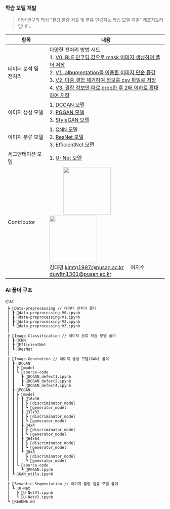 ### 학습 모델 개발
> 이번 연구의 핵심 "철강 불량 검출 및 분류 인공지능 학습 모델 개발" 레포지토리입니다. 

|항목|내용|
|------|------|
|데이터 분석 및 전처리|다양한 전처리 방법 시도<br>1. [V0. RLE 인코딩 값으로 mask 이미지 생성하여 폴더 저장](https://github.com/pnucse-capstone/capstone-2023-1-02/blob/main/AI/Data-preprocessing/data-preprocessing-V0.ipynb)<br>2. [V1. albumentation을 이용한 이미지 단순 증강](https://github.com/pnucse-capstone/capstone-2023-1-02/blob/main/AI/Data-preprocessing/data-preprocessing-V1.ipynb)<br>3. [V2. 다중 결함 제거하여 정보를 csv 파일로 저장](https://github.com/pnucse-capstone/capstone-2023-1-02/blob/main/AI/Data-preprocessing/data-preprocessing-V2.ipynb)<br>4. [V3. 결함 정보만 따로 crop한 후 2배 이하로 확대하여 저장](https://github.com/pnucse-capstone/capstone-2023-1-02/blob/main/AI/Data-preprocessing/data_preprocessing_V3.ipynb) 
|이미지 생성 모델|1. [DCGAN 모델](https://github.com/pnucse-capstone/capstone-2023-1-02/tree/main/AI/Image-Generation/DCGAN)<br>2. [PGGAN 모델](https://github.com/pnucse-capstone/capstone-2023-1-02/tree/main/AI/Image-Generation/PGGAN)<br>3. [StyleGAN 모델](https://github.com/pnucse-capstone/capstone-2023-1-02/tree/main/AI/Image-Generation/StyleGAN)|
|이미지 분류 모델|1. [CNN 모델](https://github.com/pnucse-capstone/capstone-2023-1-02/tree/main/AI/Image-Classification/CNN)<br> 2. [ResNet 모델](https://github.com/pnucse-capstone/capstone-2023-1-02/tree/main/AI/Image-Classification/ResNet) <br> 3. [EfficientNet 모델](https://github.com/pnucse-capstone/capstone-2023-1-02/tree/main/AI/Image-Classification/EfficientNet)|
|세그멘테이션 모델|1. [U-Net 모델](https://github.com/pnucse-capstone/capstone-2023-1-02/tree/main/AI/Semantic-Segmentation/U-Net)|
|Contributor|&#160;&#160;&#160;&#160;&#160;&#160;&#160;&#160;&#160;&#160;<img width = 150 src = "https://user-images.githubusercontent.com/76769044/277557064-ffdb114c-06e0-45fb-8fe6-9a3f06ee19d0.png" /> &#160;&#160;&#160;&#160;&#160;&#160;&#160;&#160;&#160;&#160;&#160;&#160;&#160;&#160;<img width = 150 src = "https://user-images.githubusercontent.com/76769044/277557691-0cf44abf-47ae-415f-a02b-a3507e564035.png"/><br>김태경 kimtg1997@pusan.ac.kr &#160;&#160;&#160;&#160;여지수 duwltn1301@pusan.ac.kr|

### AI 폴더 구조

```
📦AI
 ┣ 📂Data-preprocessing // 데이터 전처리 폴더 
 ┃ ┣ 📜data-preprocessing-V0.ipynb
 ┃ ┣ 📜data-preprocessing-V1.ipynb
 ┃ ┣ 📜data-preprocessing-V2.ipynb
 ┃ ┗ 📜data_preprocessing_V3.ipynb
 ┃
 ┣ 📂Image-Classification // 이미지 분류 학습 모델 폴더 
 ┃ ┣ 📂CNN
 ┃ ┣ 📂EfficientNet
 ┃ ┗ 📂ResNet
 ┃
 ┣ 📂Image-Generation // 이미지 생성 모델(GAN) 폴더 
 ┃ ┣ 📂DCGAN 
 ┃ ┃ ┣ 📂model
 ┃ ┃ ┗ 📂source-code
 ┃ ┃   ┣ 📜DCGAN_defect1.ipynb
 ┃ ┃   ┣ 📜DCGAN_defect2.ipynb
 ┃ ┃   ┗ 📜DCGAN_defect4.ipynb
 ┃ ┣ 📂PGGAN 
 ┃ ┃ ┣ 📂model
 ┃ ┃ ┃ ┣ 📂16x16
 ┃ ┃ ┃ ┃ ┣ 📂discriminator_model
 ┃ ┃ ┃ ┃ ┗ 📂generator_model
 ┃ ┃ ┃ ┣ 📂32x32
 ┃ ┃ ┃ ┃ ┣ 📂discriminator_model
 ┃ ┃ ┃ ┃ ┗ 📂generator_model
 ┃ ┃ ┃ ┣ 📂4x4
 ┃ ┃ ┃ ┃ ┣ 📂discriminator_model
 ┃ ┃ ┃ ┃ ┗ 📂generator_model
 ┃ ┃ ┃ ┣ 📂64x64
 ┃ ┃ ┃ ┃ ┣ 📂discriminator_model
 ┃ ┃ ┃ ┃ ┗ 📂generator_model
 ┃ ┃ ┃ ┗ 📂8x8
 ┃ ┃ ┃   ┣ 📂discriminator_model
 ┃ ┃ ┃   ┗ 📂generator_model
 ┃ ┃ ┗ 📂source-code
 ┃ ┃   ┗ 📜PGGAN.ipynb
 ┃ ┗ 📜GAN_utils.ipynb
 ┃
 ┣ 📂Semantic-Segmentation // 이미지 불량 검출 모델 폴더 
 ┃ ┗ 📂U-Net
 ┃   ┣ 📜U-NetV1.ipynb
 ┃   ┗ 📜U-NetV2.ipynb
 ┗ 📜README.md
```
